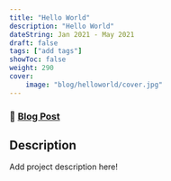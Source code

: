 ```yaml
---
title: "Hello World"
description: "Hello World"
dateString: Jan 2021 - May 2021
draft: false
tags: ["add tags"]
showToc: false
weight: 290
cover:
    image: "blog/helloworld/cover.jpg"
--- 
```


### 🔗 [Blog Post](../../blog/helloworld)

## Description
Add project description here!